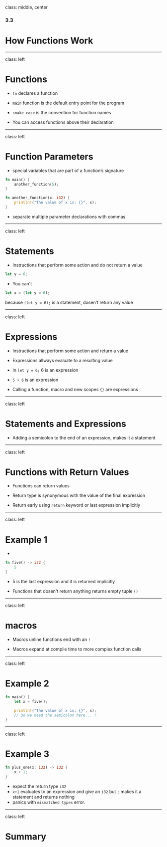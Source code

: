 class: middle, center

### 3.3
# How Functions Work

---
class: left

# Functions

* `fn` declares a function

* `main` function is the default entry point for the program

* `snake_case` is the convention for function names

* You can access functions above their declaration

---
class: left

# Function Parameters

* special variables that are part of a function’s signature

```rust
fn main() {
    another_function(5);
}

fn another_function(x: i32) {
    println!("The value of x is: {}", x);
}
```
* separate multiple parameter declarations with commas

---
class: left

# Statements

* Instructions that perform some action and do not return a value

```rust
let y = 6;
```
* You can't 

```rust
let x = (let y = 6);

```

because `(let y = 6);` is a statement, dosen't return any value

---
class: left

# Expressions

* Instructions that perform some action and return a value

* Expressions allways evaluate to a resulting value

* In `let y = 6;`  6 is an expression

* `5 + 6` is an expression

* Calling a function, macro and new scopes `{}` are expressions

---
class: left

# Statements and Expressions

* Adding a semicolon to the end of an expression, makes it a statement
<!-- give more examples and variations -->

---
class: left

# Functions with Return Values

* Functions can return values

* Return type is synonymous with the value of the final expression

* Return early using `return` keyword or last expression implicitly

---
class: left

# Example 1
*
```rust
fn five() -> i32 {
    5
}
```

* 5 is the last expression and it is returned implicitly

* Functions that dosen't return anything returns empty tuple `()`

---
class: left

# macros

* Macros unline functions end with an `!`

* Macros expand at compile time to more complex function calls

---
class: left

# Example 2

```rust
fn main() {
    let x = five();

    println!("The value of x is: {}", x);
    // Do we need the semicolon here... ?
}
```

---
class: left

# Example 3

```rust
fn plus_one(x: i32) -> i32 {
    x + 1;
}
```
* expect the return type `i32`
* `x+1` evaluates to an expression and give an `i32` but `;` makes it a statement
  and returns nothing
* panics with `mismatched types` error.       

---
class: left

# Summary

